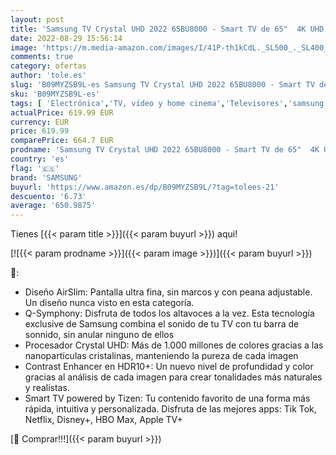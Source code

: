 ```yaml
---
layout: post
title: 'Samsung TV Crystal UHD 2022 65BU8000 - Smart TV de 65"  4K UHD  Procesador Crystal UHD  Contast Enhancer con HDR10+  Q-Symphony y Alexa integrada.'
date: 2022-08-29 15:56:14
image: 'https://m.media-amazon.com/images/I/41P-th1kCdL._SL500_._SL400_.jpg'
comments: true
category: ofertas
author: 'tole.es'
slug: 'B09MYZSB9L-es Samsung TV Crystal UHD 2022 65BU8000 - Smart TV de 65" 4K...'
sku: 'B09MYZSB9L-es'
tags: [ 'Electrónica','TV, vídeo y home cinema','Televisores','samsung','smart','tv','🇪🇸', ]
actualPrice: 619.99 EUR
currency: EUR
price: 619.99
comparePrice: 664.7 EUR
prodname: 'Samsung TV Crystal UHD 2022 65BU8000 - Smart TV de 65"  4K UHD  Procesador Crystal UHD  Contast Enhancer con HDR10+  Q-Symphony y Alexa integrada.'
country: 'es'
flag: '🇪🇸'
brand: 'SAMSUNG'
buyurl: 'https://www.amazon.es/dp/B09MYZSB9L/?tag=tolees-21'
descuento: '6.73'
average: '650.9875'
---
```


Tienes [{{< param title >}}]({{< param buyurl >}}) aqui!

[![{{< param prodname >}}]({{< param image >}})]({{< param buyurl >}})

🔎:

- Diseño AirSlim: Pantalla ultra fina, sin marcos y con peana adjustable. Un diseño nunca visto en esta categoría.
- Q-Symphony: Disfruta de todos los altavoces a la vez. Esta tecnología exclusive de Samsung combina el sonido de tu TV con tu barra de sonnido, sin anular ninguno de ellos
- Procesador Crystal UHD: Más de 1.000 millones de colores gracias a las nanopartículas cristalinas, manteniendo la pureza de cada imagen
- Contrast Enhancer en HDR10+: Un nuevo nivel de profundidad y color gracias al análisis de cada imagen para crear tonalidades más naturales y realistas.
- Smart TV powered by Tizen: Tu contenido favorito de una forma más rápida, intuitiva y personalizada. Disfruta de las mejores apps: Tik Tok, Netflix, Disney+, HBO Max, Apple TV+

[🛒 Comprar!!!]({{< param buyurl >}})
